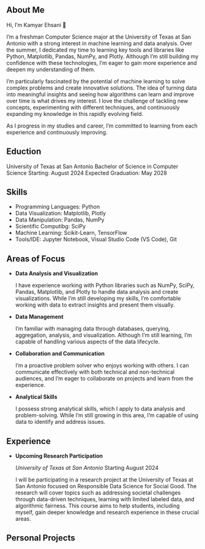 ## About Me
Hi, I’m Kamyar Ehsani 👋

I’m a freshman Computer Science major at the University of Texas at San Antonio with a strong interest in machine learning and data analysis. Over the summer, I dedicated my time to learning key tools and libraries like Python, Matplotlib, Pandas, NumPy, and Plotly. Although I’m still building my confidence with these technologies, I’m eager to gain more experience and deepen my understanding of them.

I’m particularly fascinated by the potential of machine learning to solve complex problems and create innovative solutions. The idea of turning data into meaningful insights and seeing how algorithms can learn and improve over time is what drives my interest. I love the challenge of tackling new concepts, experimenting with different techniques, and continuously expanding my knowledge in this rapidly evolving field.

As I progress in my studies and career, I’m committed to learning from each experience and continuously improving.

## Eduction
University of Texas at San Antonio
Bachelor of Science in Computer Science
Starting: August 2024
Expected Graduation: May 2028

## Skills
*   Programming Languages: Python
*   Data Visualization: Matplotlib, Plotly
*   Data Manipulation: Pandas, NumPy
*   Scientific Computibg: SciPy
*   Machine Learning: Scikit-Learn, TensorFlow
*   Tools/IDE: Jupyter Notebook, Visual Studio Code (VS Code), Git

## Areas of Focus

- **Data Analysis and Visualization**

  I have experience working with Python libraries such as NumPy, SciPy, Pandas, Matplotlib, and Plotly to handle data analysis and create visualizations. While I’m still developing my skills, I’m comfortable working with data to extract insights and present them visually.

- **Data Management**

  I’m familiar with managing data through databases, querying, aggregation, analysis, and visualization. Although I’m still learning, I’m capable of handling various aspects of the data lifecycle.

- **Collaboration and Communication**

  I’m a proactive problem solver who enjoys working with others. I can communicate effectively with both technical and non-technical audiences, and I’m eager to collaborate on projects and learn from the experience.

- **Analytical Skills**

  I possess strong analytical skills, which I apply to data analysis and problem-solving. While I’m still growing in this area, I’m capable of using data to identify and address issues.

## Experience

- **Upcoming Research Participation**

  *University of Texas at San Antonio*
Starting August 2024

  I will be participating in a research project at the University of Texas at San Antonio focused on Responsible Data Science for Social Good. The research will cover topics such as addressing societal challenges through data-driven techniques, learning with limited labeled data, and algorithmic fairness. This course aims to help students, including myself, gain deeper knowledge and research experience in these crucial areas.

## Personal Projects
